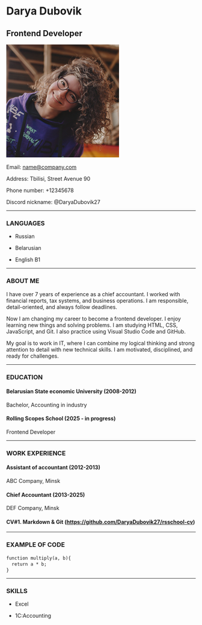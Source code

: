 # **Darya Dubovik**  
                                             
## Frontend Developer
![Photo](photo.jpg)  

Email: name@company.com

Address: Tbilisi, Street Avenue 90

Phone number: +12345678

Discord nickname: @DaryaDubovik27

***************
### LANGUAGES
- Russian

- Belarusian

- English B1

***********************
### ABOUT ME
I have over 7 years of experience as a chief accountant. I worked with financial reports, tax systems, and business operations. I am responsible, detail-oriented, and always follow deadlines.

Now I am changing my career to become a frontend developer. I enjoy learning new things and solving problems. I am studying HTML, CSS, JavaScript, and Git. I also practice using Visual Studio Code and GitHub.

My goal is to work in IT, where I can combine my logical thinking and strong attention to detail with new technical skills. I am motivated, disciplined, and ready for challenges.
****************************************************************

### EDUCATION
#### **Belarusian State economic University (2008-2012)**

Bachelor, Accounting in industry

#### **Rolling Scopes School (2025 - in progress)**

Frontend Developer
*********************
### WORK EXPERIENCE
#### **Assistant of accountant (2012-2013)**

ABC Company, Minsk


#### **Chief Accountant (2013-2025)**

DEF Company, Minsk

#### **CV#1. Markdown & Git** (https://github.com/DaryaDubovik27/rsschool-cv) 
*************************************
### EXAMPLE OF CODE
```
function multiply(a, b){
  return a * b;
}
```
***********************
### SKILLS
- Excel 

- 1C:Accounting